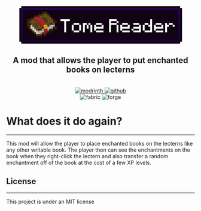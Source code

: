 <div style="text-align: center;">
<img src="brand.png"  alt="Tome Reader Logo">
<h2>
<b>A mod that allows the player to put enchanted books on lecterns</b>
</h2>
<br>
<a href="">
<img alt="modrinth" height="56" src="https://cdn.jsdelivr.net/npm/@intergrav/devins-badges@3/assets/cozy/available/modrinth_vector.svg">
</a>
<a href="https://github.com/RamGemes/Tome-Reader">
<img alt="github" height="56" src="https://cdn.jsdelivr.net/npm/@intergrav/devins-badges@3/assets/cozy/available/github_vector.svg">
</a>
<br>
<img alt="fabric" height="40" src="https://cdn.jsdelivr.net/npm/@intergrav/devins-badges@3/assets/compact/supported/fabric_vector.svg">
<img alt="forge" height="40" src="https://cdn.jsdelivr.net/npm/@intergrav/devins-badges@3/assets/compact/unsupported/forge_vector.svg">

</div>

# What does it do again?

---
This mod will allow the player to place enchanted books on the lecterns like any other writable book. The player then can see the enchantments on the book when they right-click the lectern and also transfer a random enchantment off of the book at the cost of a few XP levels.

## License

---
This project is under an MIT license